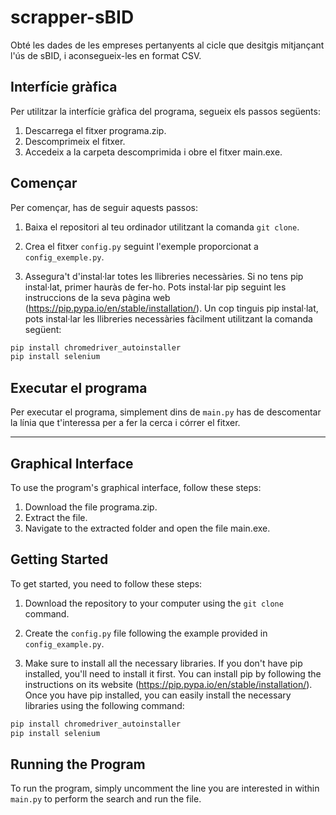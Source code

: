 # scrapper-sBID
Obté les dades de les empreses pertanyents al cicle que desitgis mitjançant l'ús de sBID, i aconsegueix-les en format CSV.

## Interfície gràfica
Per utilitzar la interfície gràfica del programa, segueix els passos següents:

1. Descarrega el fitxer programa.zip.
2. Descomprimeix el fitxer.
3. Accedeix a la carpeta descomprimida i obre el fitxer main.exe.

## Començar

Per començar, has de seguir aquests passos:

1. Baixa el repositori al teu ordinador utilitzant la comanda `git clone`.

2. Crea el fitxer `config.py` seguint l'exemple proporcionat a `config_exemple.py`.

3. Assegura't d'instal·lar totes les llibreries necessàries. Si no tens pip instal·lat, primer hauràs de fer-ho. Pots instal·lar pip seguint les instruccions de la seva pàgina web (https://pip.pypa.io/en/stable/installation/). Un cop tinguis pip instal·lat, pots instal·lar les llibreries necessàries fàcilment utilitzant la comanda següent:

```bash
pip install chromedriver_autoinstaller
pip install selenium
```


## Executar el programa

Per executar el programa, simplement dins de `main.py` has de descomentar la línia que t'interessa per a fer la cerca i córrer el fitxer.

---

## Graphical Interface
To use the program's graphical interface, follow these steps:

1. Download the file programa.zip.
2. Extract the file.
3. Navigate to the extracted folder and open the file main.exe.

## Getting Started

To get started, you need to follow these steps:

1. Download the repository to your computer using the `git clone` command.

2. Create the `config.py` file following the example provided in `config_example.py`.

3. Make sure to install all the necessary libraries. If you don't have pip installed, you'll need to install it first. You can install pip by following the instructions on its website (https://pip.pypa.io/en/stable/installation/). Once you have pip installed, you can easily install the necessary libraries using the following command:

```bash
pip install chromedriver_autoinstaller
pip install selenium
```

## Running the Program

To run the program, simply uncomment the line you are interested in within `main.py` to perform the search and run the file.

